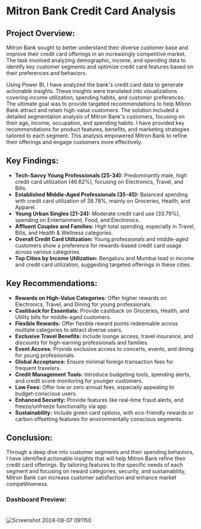 # Mitron Bank Credit Card Analysis


## Project Overview:

Mitron Bank sought to better understand their diverse customer base and improve their credit card offerings in an increasingly competitive market. The task involved analyzing demographic, income, and spending data to identify key customer segments and optimize credit card features based on their preferences and behaviors. 

Using Power BI, I have analyzed the bank's credit card data to generate actionable insights. These insights were translated into visualizations covering income utilization, spending habits, and customer preferences. The ultimate goal was to provide targeted recommendations to help Mitron Bank attract and retain high-value customers. The solution included a detailed segmentation analysis of Mitron Bank's customers, focusing on their age, income, occupation, and spending habits. I have provided key recommendations for product features, benefits, and marketing strategies tailored to each segment. This analysis empowered Mitron Bank to refine their offerings and engage customers more effectively.

## Key Findings:

- **Tech-Savvy Young Professionals (25-34):** Predominantly male, high credit card utilization (46.62%), focusing on Electronics, Travel, and Bills.
- **Established Middle-Aged Professionals (35-45):** Balanced spending with credit card utilization of 38.78%, mainly on Groceries, Health, and Apparel.
- **Young Urban Singles (21-24):** Moderate credit card use (33.79%), spending on Entertainment, Food, and Electronics.
- **Affluent Couples and Families:** High total spending, especially in Travel, Bills, and Health & Wellness categories.
- **Overall Credit Card Utilization:** Young professionals and middle-aged customers show a preference for rewards-based credit card usage across various categories.
- **Top Cities by Income Utilization:** Bengaluru and Mumbai lead in income and credit card utilization, suggesting targeted offerings in these cities.

## Key Recommendations:

- **Rewards on High-Value Categories:** Offer higher rewards on Electronics, Travel, and Dining for young professionals.
- **Cashback for Essentials:** Provide cashback on Groceries, Health, and Utility bills for middle-aged customers.
- **Flexible Rewards:** Offer flexible reward points redeemable across multiple categories to attract diverse users.
- **Exclusive Travel Benefits:** Include lounge access, travel insurance, and discounts for high-earning professionals and families.
- **Event Access:** Provide exclusive access to concerts, events, and dining for young professionals.
- **Global Acceptance:** Ensure minimal foreign transaction fees for frequent travelers.
- **Credit Management Tools:** Introduce budgeting tools, spending alerts, and credit score monitoring for younger customers.
- **Low Fees:** Offer low or zero annual fees, especially appealing to budget-conscious users.
- **Enhanced Security:** Provide features like real-time fraud alerts, and freeze/unfreeze functionality via app.
- **Sustainability:** Include green card options, with eco-friendly rewards or carbon offsetting features for environmentally conscious segments.

## Conclusion:

Through a deep dive into customer segments and their spending behaviors, I have identified actionable insights that will help Mitron Bank refine their credit card offerings. By tailoring features to the specific needs of each segment and focusing on reward categories, security, and sustainability, Mitron Bank can increase customer satisfaction and enhance market competitiveness.

### Dashboard Preview:<br><br>
![Screenshot 2024-08-07 091150](https://github.com/user-attachments/assets/9ad1f24d-8da7-4746-a5a0-64113f4a058f)
